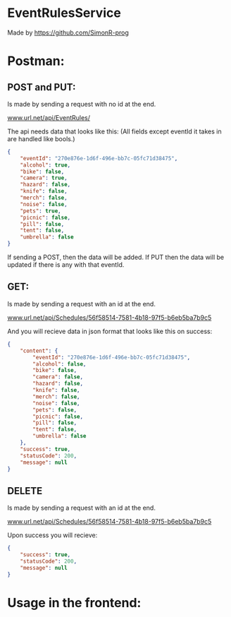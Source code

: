 # EventRulesService

Made by https://github.com/SimonR-prog

# Postman:

## POST and PUT: 

Is made by sending a request with no id at the end. 

www.url.net/api/EventRules/

The api needs data that looks like this: (All fields except eventId it takes in are handled like bools.)

```json
{
    "eventId": "270e876e-1d6f-496e-bb7c-05fc71d38475",
    "alcohol": true,
    "bike": false,
    "camera": true,
    "hazard": false,
    "knife": false,
    "merch": false,
    "noise": false,
    "pets": true,
    "picnic": false,
    "pill": false,
    "tent": false,
    "umbrella": false
}
```

If sending a POST, then the data will be added. If PUT then the data will be updated if there is any with that eventId.

## GET:

Is made by sending a request with an id at the end. 

www.url.net/api/Schedules/56f58514-7581-4b18-97f5-b6eb5ba7b9c5

And you will recieve data in json format that looks like this on success:

```json
{
    "content": {
        "eventId": "270e876e-1d6f-496e-bb7c-05fc71d38475",
        "alcohol": false,
        "bike": false,
        "camera": false,
        "hazard": false,
        "knife": false,
        "merch": false,
        "noise": false,
        "pets": false,
        "picnic": false,
        "pill": false,
        "tent": false,
        "umbrella": false
    },
    "success": true,
    "statusCode": 200,
    "message": null
}
```

## DELETE

Is made by sending a request with an id at the end. 

www.url.net/api/Schedules/56f58514-7581-4b18-97f5-b6eb5ba7b9c5

Upon success you will recieve:

```json
{
    "success": true,
    "statusCode": 200,
    "message": null
}
```

# Usage in the frontend:
